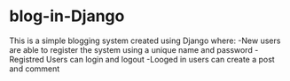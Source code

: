 # blog-in-Django
This is a simple blogging system created using Django where:
    -New users are able to register the system using a unique name and password
    -Registred Users can login and logout
    -Looged in users can create a post and comment